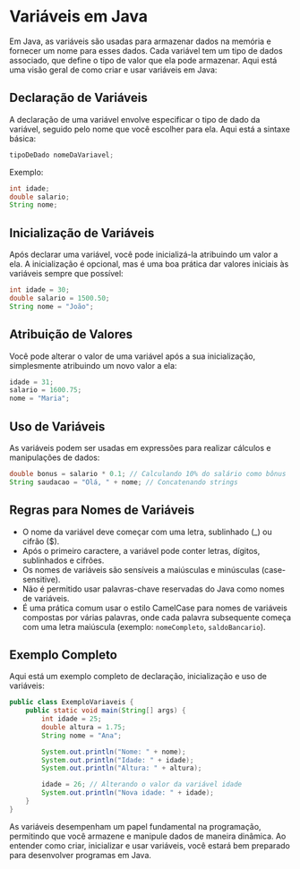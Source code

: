 # Variáveis em Java

Em Java, as variáveis são usadas para armazenar dados na memória e fornecer um nome para esses dados. Cada variável tem um tipo de dados associado, que define o tipo de valor que ela pode armazenar. Aqui está uma visão geral de como criar e usar variáveis em Java:

## Declaração de Variáveis

A declaração de uma variável envolve especificar o tipo de dado da variável, seguido pelo nome que você escolher para ela. Aqui está a sintaxe básica:

```java
tipoDeDado nomeDaVariavel;
```

Exemplo:

```java
int idade;
double salario;
String nome;
```

## Inicialização de Variáveis

Após declarar uma variável, você pode inicializá-la atribuindo um valor a ela. A inicialização é opcional, mas é uma boa prática dar valores iniciais às variáveis sempre que possível:

```java
int idade = 30;
double salario = 1500.50;
String nome = "João";
```

## Atribuição de Valores

Você pode alterar o valor de uma variável após a sua inicialização, simplesmente atribuindo um novo valor a ela:

```java
idade = 31;
salario = 1600.75;
nome = "Maria";
```

## Uso de Variáveis

As variáveis podem ser usadas em expressões para realizar cálculos e manipulações de dados:

```java
double bonus = salario * 0.1; // Calculando 10% do salário como bônus
String saudacao = "Olá, " + nome; // Concatenando strings
```

## Regras para Nomes de Variáveis

- O nome da variável deve começar com uma letra, sublinhado (_) ou cifrão ($).
- Após o primeiro caractere, a variável pode conter letras, dígitos, sublinhados e cifrões.
- Os nomes de variáveis são sensíveis a maiúsculas e minúsculas (case-sensitive).
- Não é permitido usar palavras-chave reservadas do Java como nomes de variáveis.
- É uma prática comum usar o estilo CamelCase para nomes de variáveis compostas por várias palavras, onde cada palavra subsequente começa com uma letra maiúscula (exemplo: `nomeCompleto`, `saldoBancario`).

## Exemplo Completo

Aqui está um exemplo completo de declaração, inicialização e uso de variáveis:

```java
public class ExemploVariaveis {
    public static void main(String[] args) {
        int idade = 25;
        double altura = 1.75;
        String nome = "Ana";

        System.out.println("Nome: " + nome);
        System.out.println("Idade: " + idade);
        System.out.println("Altura: " + altura);

        idade = 26; // Alterando o valor da variável idade
        System.out.println("Nova idade: " + idade);
    }
}
```

As variáveis desempenham um papel fundamental na programação, permitindo que você armazene e manipule dados de maneira dinâmica. Ao entender como criar, inicializar e usar variáveis, você estará bem preparado para desenvolver programas em Java.